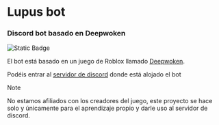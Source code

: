 # Lupus bot
### Discord bot basado en Deepwoken
![Static Badge](https://img.shields.io/badge/ESTADO-EN%20DESARROLLO-green%2C%20)

El bot está basado en un juego de Roblox llamado [Deepwoken](https://www.roblox.com/games/4111023553/Deepwoken).

Podéis entrar al [servidor de discord](https://discord.gg/hKSEUkQxCk) donde está alojado el bot

> [!NOTE]
> No estamos afiliados con los creadores del juego, este proyecto se hace solo y únicamente para el aprendizaje propio y darle uso al servidor de discord.
